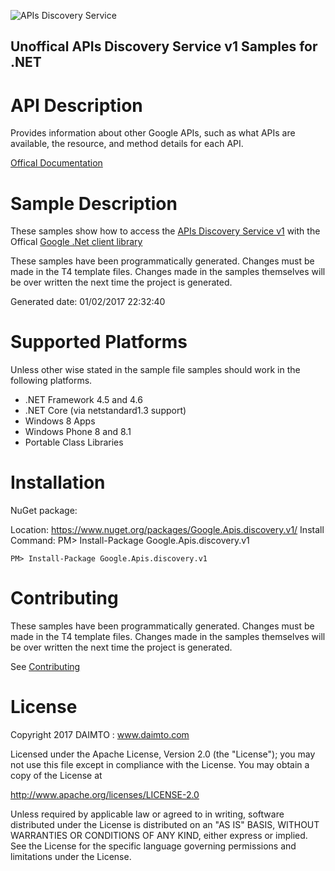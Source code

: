 ﻿![APIs Discovery Service](http://www.google.com/images/icons/feature/filing_cabinet_search-g32.png)

## Unoffical APIs Discovery Service v1 Samples for .NET  ##

API Description
=============

Provides information about other Google APIs, such as what APIs are available, the resource, and method details for each API.

[Offical Documentation](https://developers.google.com/discovery/)

Sample Description
=============

These samples show how to access the [APIs Discovery Service v1](https://developers.google.com/discovery/) with the Offical [Google .Net client library](https://github.com/google/google-api-dotnet-client)

These samples have been programmatically generated. Changes must be made in the T4 template files. Changes made in the samples themselves will be over written the next time the project is generated.

Generated date: 01/02/2017 22:32:40 

Supported Platforms
=================================

Unless other wise stated in the sample file samples should work in the following platforms.

* .NET Framework 4.5 and 4.6
* .NET Core (via netstandard1.3 support)
* Windows 8 Apps
* Windows Phone 8 and 8.1
* Portable Class Libraries

Installation
=================================

NuGet package:

Location: https://www.nuget.org/packages/Google.Apis.discovery.v1/ 
Install Command: PM>  Install-Package Google.Apis.discovery.v1

```
PM> Install-Package Google.Apis.discovery.v1
```

Contributing
=================================

These samples have been programmatically generated. Changes must be made in the T4 template files. Changes made in the samples themselves will be over written the next time the project is generated.

See [Contributing](CONTRIBUTING.md)

License
=================================

Copyright 2017 DAIMTO :  www.daimto.com

Licensed under the Apache License, Version 2.0 (the "License"); you may not use this file except in compliance with
the License. You may obtain a copy of the License at

http://www.apache.org/licenses/LICENSE-2.0

Unless required by applicable law or agreed to in writing, software distributed under the License is distributed on
an "AS IS" BASIS, WITHOUT WARRANTIES OR CONDITIONS OF ANY KIND, either express or implied. See the License for the
specific language governing permissions and limitations under the License.